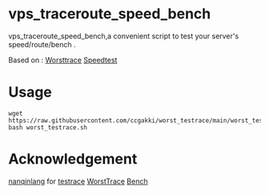# vps_traceroute_speed_bench
vps_traceroute_speed_bench,a convenient script to test your server's speed/route/bench .

Based on :
[Worsttrace](https://wtrace.app/)
[Speedtest](https://www.speedtest.net)

# Usage
```shell
wget https://raw.githubusercontent.com/ccgakki/worst_testrace/main/worst_testrace.sh
bash worst_testrace.sh
```

# Acknowledgement

[nanqinlang](https://github.com/nanqinlang) for [testrace](https://github.com/nanqinlang-script/testrace)
[WorstTrace](https://wtrace.app/)
[Bench](https://github.com/teddysun/across)
